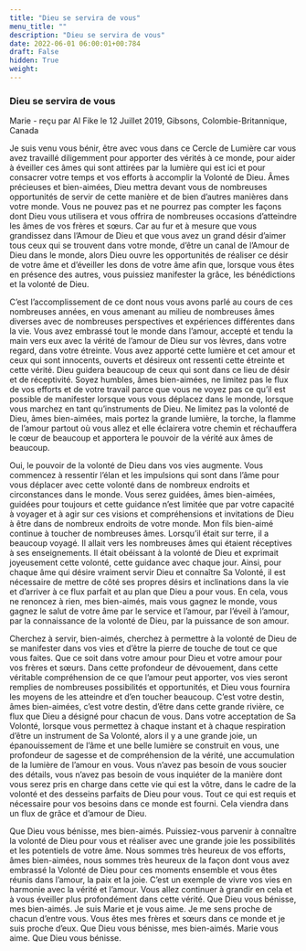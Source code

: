 ```yaml
---
title: "Dieu se servira de vous"
menu_title: ""
description: "Dieu se servira de vous"
date: 2022-06-01 06:00:01+00:784
draft: False
hidden: True
weight:
---
```

### Dieu se servira de vous

Marie - reçu par Al Fike le 12 Juillet 2019, Gibsons, Colombie-Britannique, Canada

Je suis venu vous bénir, être avec vous dans ce Cercle de Lumière car vous avez travaillé diligemment pour apporter des vérités à ce monde, pour aider à éveiller ces âmes qui sont attirées par la lumière qui est ici et pour consacrer votre temps et vos efforts à accomplir la Volonté de Dieu. Âmes précieuses et bien-aimées, Dieu mettra devant vous de nombreuses opportunités de servir de cette manière et de bien d’autres manières dans votre monde. Vous ne pouvez pas et ne pourrez pas compter les façons dont Dieu vous utilisera et vous offrira de nombreuses occasions d’atteindre les âmes de vos frères et sœurs. Car au fur et à mesure que vous grandissez dans l’Amour de Dieu et que vous avez un grand désir d’aimer tous ceux qui se trouvent dans votre monde, d’être un canal de l’Amour de Dieu dans le monde, alors Dieu ouvre les opportunités de réaliser ce désir de votre âme et d’éveiller les dons de votre âme afin que, lorsque vous êtes en présence des autres, vous puissiez manifester la grâce, les bénédictions et la volonté de Dieu.

C’est l’accomplissement de ce dont nous vous avons parlé au cours de ces nombreuses années, en vous amenant au milieu de nombreuses âmes diverses avec de nombreuses perspectives et expériences différentes dans la vie. Vous avez embrassé tout le monde dans l’amour, accepté et tendu la main vers eux avec la vérité de l’amour de Dieu sur vos lèvres, dans votre regard, dans votre étreinte. Vous avez apporté cette lumière et cet amour et ceux qui sont innocents, ouverts et désireux ont ressenti cette étreinte et cette vérité. Dieu guidera beaucoup de ceux qui sont dans ce lieu de désir et de réceptivité. Soyez humbles, âmes bien-aimées, ne limitez pas le flux de vos efforts et de votre travail parce que vous ne voyez pas ce qu’il est possible de manifester lorsque vous vous déplacez dans le monde, lorsque vous marchez en tant qu’instruments de Dieu. Ne limitez pas la volonté de Dieu, âmes bien-aimées, mais portez la grande lumière, la torche, la flamme de l’amour partout où vous allez et elle éclairera votre chemin et réchauffera le cœur de beaucoup et apportera le pouvoir de la vérité aux âmes de beaucoup.

Oui, le pouvoir de la volonté de Dieu dans vos vies augmente. Vous commencez à ressentir l’élan et les impulsions qui sont dans l’âme pour vous déplacer avec cette volonté dans de nombreux endroits et circonstances dans le monde. Vous serez guidées, âmes bien-aimées, guidées pour toujours et cette guidance n’est limitée que par votre capacité à voyager et à agir sur ces visions et compréhensions et invitations de Dieu à être dans de nombreux endroits de votre monde. Mon fils bien-aimé continue à toucher de nombreuses âmes. Lorsqu’il était sur terre, il a beaucoup voyagé. Il allait vers les nombreuses âmes qui étaient réceptives à ses enseignements. Il était obéissant à la volonté de Dieu et exprimait joyeusement cette volonté, cette guidance avec chaque jour.
Ainsi, pour chaque âme qui désire vraiment servir Dieu et connaître Sa Volonté, il est nécessaire de mettre de côté ses propres désirs et inclinations dans la vie et d’arriver à ce flux parfait et au plan que Dieu a pour vous. En cela, vous ne renoncez à rien, mes bien-aimés, mais vous gagnez le monde, vous gagnez le salut de votre âme par le service et l’amour, par l’éveil à l’amour, par la connaissance de la volonté de Dieu, par la puissance de son amour.

Cherchez à servir, bien-aimés, cherchez à permettre à la volonté de Dieu de se manifester dans vos vies et d’être la pierre de touche de tout ce que vous faites. Que ce soit dans votre amour pour Dieu et votre amour pour vos frères et sœurs. Dans cette profondeur de dévouement, dans cette véritable compréhension de ce que l’amour peut apporter, vos vies seront remplies de nombreuses possibilités et opportunités, et Dieu vous fournira les moyens de les atteindre et d’en toucher beaucoup. C’est votre destin, âmes bien-aimées, c’est votre destin, d’être dans cette grande rivière, ce flux que Dieu a désigné pour chacun de vous. Dans votre acceptation de Sa Volonté, lorsque vous permettez à chaque instant et à chaque respiration d’être un instrument de Sa Volonté, alors il y a une grande joie, un épanouissement de l’âme et une belle lumière se construit en vous, une profondeur de sagesse et de compréhension de la vérité, une accumulation de la lumière de l’amour en vous. Vous n’avez pas besoin de vous soucier des détails, vous n’avez pas besoin de vous inquiéter de la manière dont vous serez pris en charge dans cette vie qui est la vôtre, dans le cadre de la volonté et des desseins parfaits de Dieu pour vous. Tout ce qui est requis et nécessaire pour vos besoins dans ce monde est fourni. Cela viendra dans un flux de grâce et d’amour de Dieu.

Que Dieu vous bénisse, mes bien-aimés. Puissiez-vous parvenir à connaître la volonté de Dieu pour vous et réaliser avec une grande joie les possibilités et les potentiels de votre âme. Nous sommes très heureux de vos efforts, âmes bien-aimées, nous sommes très heureux de la façon dont vous avez embrassé la Volonté de Dieu pour ces moments ensemble et vous êtes réunis dans l’amour, la paix et la joie. C’est un exemple de vivre vos vies en harmonie avec la vérité et l’amour. Vous allez continuer à grandir en cela et à vous éveiller plus profondément dans cette vérité. Que Dieu vous bénisse, mes bien-aimés. Je suis Marie et je vous aime. Je me sens proche de chacun d’entre vous. Vous êtes mes frères et sœurs dans ce monde et je suis proche d’eux. Que Dieu vous bénisse, mes bien-aimés. Marie vous aime. Que Dieu vous bénisse.



